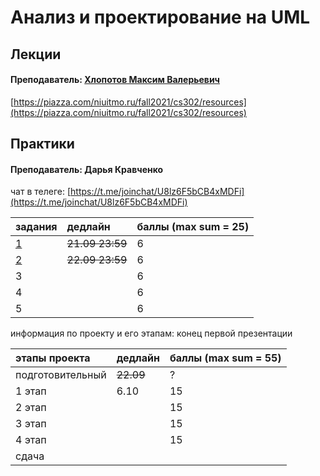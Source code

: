 # Анализ и проектирование на UML

## Лекции

#### Преподаватель: [Хлопотов Максим Валерьевич](https://isu.ifmo.ru/pls/apex/f?p=2143:3:103572934657565::NO::PID:115801)

[https://piazza.com/niuitmo.ru/fall2021/cs302/resources](https://piazza.com/niuitmo.ru/fall2021/cs302/resources)

## Практики

#### Преподаватель: Дарья Кравченко

чат в телеге: [https://t.me/joinchat/U8lz6F5bCB4xMDFi](https://t.me/joinchat/U8lz6F5bCB4xMDFi)

| задания | дедлайн | баллы  \(max sum = 25\) |
| :--- | :--- | :--- |
| [1](https://piazza.com/class_profile/get_resource/kstyi592m2w3xx/kstyicp7h9w4c2) | ~~21.09 23:59~~ | 6 |
| [2](https://piazza.com/class_profile/get_resource/kstyi592m2w3xx/ktu9jggtqj4303) | ~~22.09 23:59~~ | 6 |
| 3 |  | 6 |
| 4 |  | 6 |
| 5 |  | 6 |

информация по проекту и его этапам: конец первой презентации 

| этапы проекта | дедлайн | баллы  \(max sum = 55\) |
| :--- | :--- | :--- |
| подготовительный | ~~22.09~~ | ?  |
| 1 этап | 6.10 | 15 |
| 2 этап |  | 15 |
| 3 этап |  | 15 |
| 4 этап |  | 15 |
| сдача |  |  |





